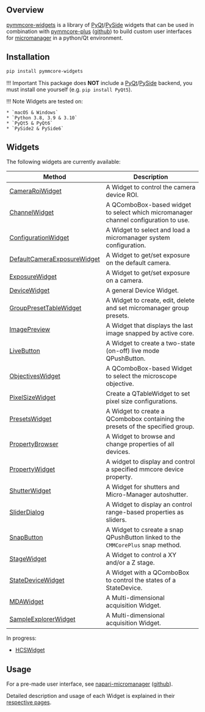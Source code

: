 ## Overview

[pymmcore-widgets](https://pypi.org/project/pymmcore-widgets/) is a library of [PyQt](https://riverbankcomputing.com/software/pyqt/)/[PySide](https://www.qt.io/qt-for-python) widgets that can be used in combination with [pymmcore-plus](https://pypi.org/project/pymmcore-plus/) ([github](https://github.com/pymmcore-plus/pymmcore-plus)) to build custom user interfaces for [micromanager](https://micro-manager.org) in a python/Qt environment.


## Installation

```sh
pip install pymmcore-widgets
```

!!! Important
    This package does **NOT** include a [PyQt](https://riverbankcomputing.com/software/pyqt/)/[PySide](https://www.qt.io/qt-for-python) backend, you must install one yourself (e.g. ```pip install PyQt5```).

!!! Note
    Widgets are tested on:

    * `macOS & Windows`
    * `Python 3.8, 3.9 & 3.10`
    * `PyQt5 & PyQt6`
    * `PySide2 & PySide6`





## Widgets

The following widgets are currently available:

| Method      | Description                          |
| ----------- | ------------------------------------ |
| [CameraRoiWidget](./widgets/CameraRoiWidget.md)           | A Widget to control the camera device ROI.|
| [ChannelWidget](./widgets/ChannelWidget.md)               | A QComboBox-based widget to select which micromanager channel configuration to use. |
| [ConfigurationWidget](./widgets/ConfigurationWidget.md)   | A Widget to select and load a micromanager system configuration. |
| [DefaultCameraExposureWidget](./widgets/DefaultCameraExposureWidget.md)   | A Widget to get/set exposure on the default camera. |
| [ExposureWidget](./widgets/ExposureWidget.md)             | A Widget to get/set exposure on a camera. |
| [DeviceWidget](./widgets/DeviceWidget.md)                 | A general Device Widget. |
| [GroupPresetTableWidget](./widgets/GroupPresetTableWidget.md)             | A Widget to create, edit, delete and set micromanager group presets. |
| [ImagePreview](./widgets/ImagePreview.md)                 |  A Widget that displays the last image snapped by active core. |
| [LiveButton](./widgets/LiveButton.md)                     | A Widget to create a two-state (on-off) live mode QPushButton. |
| [ObjectivesWidget](./widgets/ObjectivesWidget.md)         | A QComboBox-based Widget to select the microscope objective. |
| [PixelSizeWidget](./widgets/PixelSizeWidget.md)           | Create a QTableWidget to set pixel size configurations. |
| [PresetsWidget](./widgets/PresetsWidget.md)               | A Widget to create a QCombobox containing the presets of the specified group. |
| [PropertyBrowser](./widgets/PropertyBrowser.md)           | A Widget to browse and change properties of all devices. |
| [PropertyWidget](./widgets/PropertyWidget.md)             | A widget to display and control a specified mmcore device property. |
| [ShutterWidget](./widgets/ShutterWidget.md)               | A Widget for shutters and Micro-Manager autoshutter. |
| [SliderDialog](./widgets/SliderDialog.md)                 | A Widget to display an control range-based properties as sliders. |
| [SnapButton](./widgets/SnapButton.md)                     | A Widget to csreate a snap QPushButton linked to the `CMMCorePlus` snap method. |
| [StageWidget](./widgets/StageWidget.md)                   | A Widget to control a XY and/or a Z stage. |
| [StateDeviceWidget](./widgets/StateDeviceWidget.md)       | A Widget with a QComboBox to control the states of a StateDevice. |
| [MDAWidget](./widgets/MDAWidget.md)                       | A Multi-dimensional acquisition Widget. |
| [SampleExplorerWidget](./widgets/SampleExplorerWidget.md)             | A Multi-dimensional acquisition Widget. |


In progress:

* [HCSWidget](./widgets/HCSWidget.md)

## Usage

For a pre-made user interface, see [napari-micromanager](https://pypi.org/project/napari-micromanager/) ([github](https://github.com/pymmcore-plus/napari-micromanager)).

Detailed description and usage of each Widget is explained in their [respective pages](#widgets).
